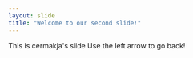 ```yaml
---
layout: slide
title: "Welcome to our second slide!"
---
```

This is cermakja's slide
Use the left arrow to go back!

